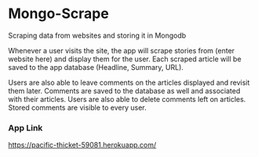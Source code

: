 # Mongo-Scrape
Scraping data from websites and storing it in Mongodb

Whenever a user visits the site, the app will scrape stories from (enter website here) and display them for the user. Each scraped article will be saved to the app database (Headline, Summary, URL).

Users are also able to leave comments on the articles displayed and revisit them later. Comments are saved to the database as well and associated with their articles. Users are also able to delete comments left on articles. Stored comments are visible to every user.

### App Link
https://pacific-thicket-59081.herokuapp.com/
